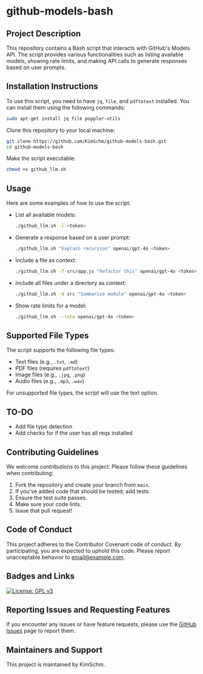 # github-models-bash

## Project Description

This repository contains a Bash script that interacts with GitHub's Models API. The script provides various functionalities such as listing available models, showing rate limits, and making API calls to generate responses based on user prompts.

## Installation Instructions

To use this script, you need to have `jq`, `file`, and `pdftotext` installed. You can install them using the following commands:

```bash
sudo apt-get install jq file poppler-utils
```

Clone this repository to your local machine:

```bash
git clone https://github.com/KimSchm/github-models-bash.git
cd github-models-bash
```

Make the script executable:

```bash
chmod +x github_llm.sh
```

## Usage

Here are some examples of how to use the script:

- List all available models:

  ```bash
  ./github_llm.sh -l <token>
  ```

- Generate a response based on a user prompt:

  ```bash
  ./github_llm.sh "Explain recursion" openai/gpt-4o <token>
  ```

- Include a file as context:

  ```bash
  ./github_llm.sh -f src/app.js "Refactor this" openai/gpt-4o <token>
  ```

- Include all files under a directory as context:

  ```bash
  ./github_llm.sh -d src "Summarize module" openai/gpt-4o <token>
  ```

- Show rate limits for a model:

  ```bash
  ./github_llm.sh --rate openai/gpt-4o <token>
  ```

## Supported File Types

The script supports the following file types:

- Text files (e.g., `.txt`, `.md`)
- PDF files (requires `pdftotext`)
- Image files (e.g., `.jpg`, `.png`)
- Audio files (e.g., `.mp3`, `.wav`)

For unsupported file types, the script will use the text option.

## TO-DO

- Add file type detection
- Add checks for if the user has all reqs installed

## Contributing Guidelines

We welcome contributions to this project. Please follow these guidelines when contributing:

1. Fork the repository and create your branch from `main`.
2. If you've added code that should be tested, add tests.
3. Ensure the test suite passes.
4. Make sure your code lints.
5. Issue that pull request!

## Code of Conduct

This project adheres to the Contributor Covenant code of conduct. By participating, you are expected to uphold this code. Please report unacceptable behavior to [email@example.com](mailto:email@example.com).

## Badges and Links

[![License: GPL v3](https://img.shields.io/badge/License-GPLv3-blue.svg)](https://www.gnu.org/licenses/gpl-3.0)

## Reporting Issues and Requesting Features

If you encounter any issues or have feature requests, please use the [GitHub Issues](https://github.com/KimSchm/github-models-bash/issues) page to report them.

## Maintainers and Support

This project is maintained by KimSchm.
